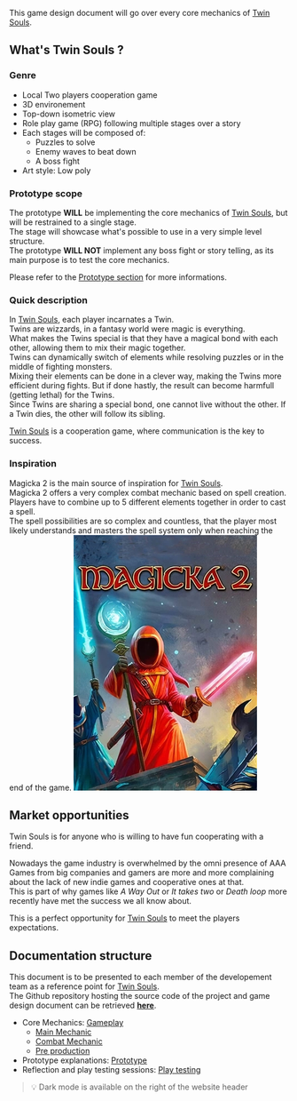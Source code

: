 ﻿This game design document will go over every core mechanics of <ins>Twin Souls</ins>.

## What's Twin Souls ?

### Genre

* Local Two players cooperation game
* 3D environement
* Top-down isometric view
* Role play game (RPG) following multiple stages over a story
* Each stages will be composed of:
    * Puzzles to solve
    * Enemy waves to beat down
    * A boss fight
* Art style: Low poly

### Prototype scope

The prototype **WILL** be implementing the core mechanics of <ins>Twin Souls</ins>, but will be restrained to a single stage. <br/>
The stage will showcase what's possible to use in a very simple level structure. <br/>
The prototype **WILL NOT** implement any boss fight or story telling, as its main purpose is to test the core mechanics. <br/>

Please refer to the [Prototype section](<prototype/index.md>) for more informations.

### Quick description

In <ins>Twin Souls</ins>, each player incarnates a Twin. <br/>
Twins are wizzards, in a fantasy world were magic is everything. <br/>
What makes the Twins special is that they have a magical bond with each other, allowing them to mix their magic together. <br/>
Twins can dynamically switch of elements while resolving puzzles or in the middle of fighting monsters. <br/>
Mixing their elements can be done in a clever way, making the Twins more efficient during fights. 
But if done hastly, the result can become harmfull (getting lethal) for the Twins. <br/>
Since Twins are sharing a special bond, one cannot live without the other. If a Twin dies, the other will follow its sibling. <br/>

<ins>Twin Souls</ins> is a cooperation game, where communication is the key to success.

### Inspiration

Magicka 2 is the main source of inspiration for <ins>Twin Souls</ins>. <br/>
Magicka 2 offers a very complex combat mechanic based on spell creation.<br/>
Players have to combine up to 5 different elements together in order to cast a spell. <br/>
The spell possibilities are so complex and countless, that the player most likely understands and masters the spell system only when reaching the end of the game.
![Magicka II](img/magicka.jpg)

## Market opportunities

Twin Souls is for anyone who is willing to have fun cooperating with a friend.<br/>

Nowadays the game industry is overwhelmed by the omni presence of AAA Games from big companies 
and gamers are more and more complaining about the lack of new indie games and cooperative ones at that. <br/>
This is part of why games like *A Way Out* or *It takes two* or *Death loop* more recently have met the success we all know about. <br/>

This is a perfect opportunity for <ins>Twin Souls</ins> to meet the players expectations.

## Documentation structure

This document is to be presented to each member of the developement team as a reference point for <ins>Twin Souls</ins>. <br/>
The Github repository hosting the source code of the project and game design document can be retrieved 
[**here**](https://github.com/Mathieu-Schmerber/TwinSouls_prototype).

* Core Mechanics: [Gameplay](<gameplay/Twin.md>)
    * [Main Mechanic](<gameplay/main-mechanic/Link-concept.md>)
    * [Combat Mechanic](<gameplay/combat-mechanic/weapons.md>)
    * [Pre production](<gameplay/pre-production/technical.md>)
* Prototype explanations: [Prototype](<prototype/index.md>)
* Reflection and play testing sessions: [Play testing](<playtesting/index.md>)

> 💡 Dark mode is available on the right of the website header